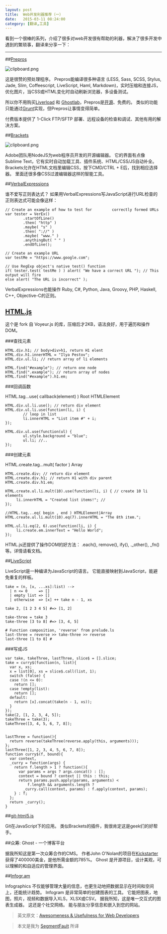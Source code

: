 ```yaml
---
layout: post
title:  Web开发利器推荐（一）
date:   2015-03-11 08:24:00
category: [翻译,工具]
---
```


看到一个很棒的系列，介绍了很多对web开发很有帮助的利器，解决了很多开发中遇到的繁琐事，翻译来分享一下：

---

##[Prepros][1]

![clipboard.png](http://segmentfault.com/img/bVk15L)

这是很赞的预处理程序。 Prepros能编译很多种语言 (LESS, Sass, SCSS, Stylus, Jade, Slim, Coffeescript, LiveScript, Haml, Markdown)，实时压缩和连接JS，优化图片，当CSS或HTML变化时自动刷新浏览器，多设备测试。

所以你不用购买[Liverload][2] 和 [Ghostlab][3]，Prepros是[开源][4]、免费的。 类似的功能只能通过[Grunt][5]实现，但Prepros让事情变得简单。

<!--more-->

付费版本提供了 1-Click FTP/SFTP 部署、远程设备的检查和调试、其他有用的解决方案。

##[Brackets][6]

![clipboard.png](http://segmentfault.com/img/bVk15M)

Adobe团队用NodeJS为web程序员开发的开源编辑器。 它的界面有点像 Sublime Text，它有实时自动加载工具、插件系统、HTML/CSS/JS自动补全。 Brackets允许在HTML文档里编辑CSS，按下CMD/CTRL + E后，找到相应选择器。 里面还很多像CSS过渡编辑器这样的智能工具。

##[VerbalExpressions][7]

谁不爱写正则表达式？ 如果用VerbalExpressions写JavaScript进行URL检查的正则表达式可能会像这样：

    // Create an example of how to test for         correctly formed URLs
    var tester = VerEx()
            .startOfLine()
            .then( "http" )
            .maybe( "s" )
            .then( "://" )
            .maybe( "www." )
            .anythingBut( " " )
            .endOfLine();
    
    // Create an example URL
    var testMe = "https://www.google.com";
    
    // Use RegExp object's native test() function
    if( tester.test( testMe ) ) alert( "We have a correct URL "); // This output will fire
    else alert( "The URL is incorrect" );

VerbalExpressions也能操作 Ruby, C#, Python, Java, Groovy, PHP, Haskell, C++, Objective-C的正则。

## [HTML.js][8]

这个是 fork 自 Voyeur.js 的库，压缩后才2KB，语法良好，用于遍历和操作DOM。

###查找元素

    HTML.div.h1; // body>div>h1, return H1 elent
    HTML.div.h1.innerHTML = "Ilya Pestov"; 
    HTML.div.ul.li; // return array of li elements
    
    HTML.find("#example"); // return one node
    HTML.find(".example"); // return array of nodes
    HTML.find("#example").h1.em; 
    
###回调函数

HTML.tag...use( callback(element) ) Root HTMLElement


    HTML.div.ul.li.use(); // return div element
    HTML.div.ul.li.use(function(li, i) {
            // loop in list 
            li.innerHTML = "List item #" + i;
    });
    
    HTML.div.ul.use(function(ul) {
            ul.style.background = "blue";
            ul.li; //..
    });


###创建元素

HTML.create.tag...mult( factor ) Array

    HTML.create.div; // return div element
    HTML.create.div.h1; // return H1 with div parent
    HTML.create.div.h1.em;
    
    HTML.create.ul.li.mult(10).use(function(li, i) { // create 10 li elements 
         li.innerHTML = "Created list items!"; // 
    });
    
    //HTML.tag...eq( begin , end ) HTMLElement|Array
    HTML.create.ul.li.mult(10).eq(7).innerHTML = "The 8th item.";
    
    HTML.ul.li.eq(2, 6).use(function(li, i) {
         li.create.em.innerText = "Hello World";
    });


 HTML.js还提供了操作DOM的好方法： .each(), remove(), ify(), ._other(), _fn()等。详情请看文档。

##[LiveScript][9]

LiveScript是一种编译为JavaScript的语言。 它能直接映射到JavaScript，能避免重复的样板。

    take = (n, [x, ...xs]:list) -->
      | n <= 0     => []
      | empty list => []
      | otherwise  => [x] ++ take n - 1, xs
    
    take 2, [1 2 3 4 5] #=> [1, 2]
    
    take-three = take 3
    take-three [3 to 8] #=> [3, 4, 5]
    
    # Function composition, 'reverse' from prelude.ls
    last-three = reverse >> take-three >> reverse
    last-three [1 to 8] #
    
###写成JS


    var take, takeThree, lastThree, slice$ = [].slice;
    take = curry$(function(n, list){
      var x, xs;
      x = list[0], xs = slice$.call(list, 1);
      switch (false) {
      case !(n <= 0):
        return [];
      case !empty(list):
        return [];
      default:
        return [x].concat(take(n - 1, xs));
      }
    });
    take(2, [1, 2, 3, 4, 5]);
    takeThree = take(3);
    takeThree([3, 4, 5, 6, 7, 8]);
    
    
    lastThree = function(){
      return reverse(takeThree(reverse.apply(this, arguments)));
    };
    lastThree([1, 2, 3, 4, 5, 6, 7, 8]);
    function curry$(f, bound){
      var context,
      _curry = function(args) {
        return f.length > 1 ? function(){
          var params = args ? args.concat() : [];
          context = bound ? context || this : this;
          return params.push.apply(params, arguments) <
              f.length && arguments.length ?
            _curry.call(context, params) : f.apply(context, params);
        } : f;
      };
      return _curry();
    }


##[git-html5.js][10]

Git在JavaScript下的应用。 类似Brackets的插件，我很肯定这是geek们的好帮手。


##众筹: Ghost - 一个博客平台

据我所知这是第一次众筹合作的CMS。 作者John O'Nolan的项目在[Kickstarter][11]获得了400000美金，是他所需金额的785%。 Ghost 是开源项目，设计美观，可以理解的和自适应的管理界面。


##[Infogr.am][12]

Infographics 不仅能够管理大量的信息，也更生动地把数据显示在时间和空间上，还能统计趋势。 Infogram 是非常简单的创建图表的工具。 它能把图表，地图，照片，视频和数据导入XLS，XLSX或CSV。 据我所知，这是唯一交互式的图表生成器。 这还是个社交网络。 能与朋友分享信息和嵌入到您的网站。


> 英文原文：[Awesomeness & Usefulness for Web Developers][13]

> 本文是我为 [SegmentFault][14] 所译

  [1]: http://alphapixels.com/prepros/
  [2]: http://livereload.com/
  [3]: http://vanamco.com/ghostlab/
  [4]: https://github.com/Subash/Prepros
  [5]: http://gruntjs.com/
  [6]: http://brackets.io/
  [7]: https://github.com/VerbalExpressions/JSVerbalExpressions
  [8]: https://github.com/nbubna/HTML
  [9]: http://livescript.net/
  [10]: https://github.com/ryanackley/git-html5.js
  [11]: http://www.kickstarter.com/projects/johnonolan/ghost-just-a-blogging-platform
  [12]: https://infogr.am/
  [13]: http://ipestov.com/awesomeness-and-usefulness-for-web-developers/
  [14]: http://segmentfault.net/blog/news/1190000002590594


